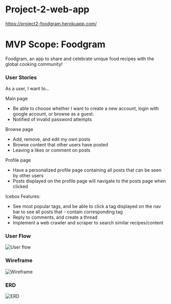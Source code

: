 # Project-2-web-app

https://project2-foodgram.herokuapp.com/

# MVP Scope: Foodgram

Foodgram, an app to share and celebrate unique food recipes with the global cooking community!


### User Stories

As a user, I want to…


Main page

- Be able to choose whether I want to create a new account, login with google account, or browse as a guest.
- Notified of invalid password attempts

Browse page

- Add, remove, and edit my own posts
- Browse content that other users have posted
- Leaving a likes or comment on posts


Profile page

- Have a personalized profile page containing all posts that can be seen by other users
- Posts displayed on the profile page will navigate to the posts page when clicked

Icebox Features:
- See most popular tags, and be able to click a tag displayed on the nav bar to see all posts that - contain corresponding tag
- Reply to comments, and create a thread
- Implement a web crawler and scraper to search similar recipes/content


### User Flow
![User flow ]("/../public/src/User%20Flow.drawio.png")

### Wireframe
![Wireframe ]("/../public/src/User%20Flow.drawio.png")

### ERD
![ERD  ]("/..public/src/ERD.drawio.png")